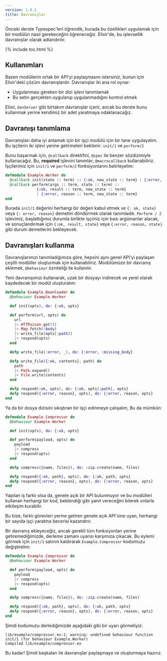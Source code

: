 ```yaml
---
version: 1.0.1
title: Davranışlar
---
```


Önceki derste Typespec'leri öğrendik, burada bu özellikleri uygulamak için bir modülün nasıl gerekeceğini öğreneceğiz. Elixir'de, bu işlevsellik davranışlar olarak adlandırılır.

{% include toc.html %}

## Kullanımları

Bazen modüllerin ortak bir API'yi paylaşmasını istersiniz, bunun için Elixir'deki çözüm davranışlardır. Davranışlar iki ana rol oynar:

+ Uygulanması gereken bir dizi işlevi tanımlamak
+ Bu setin gerçekten uygulanıp uygulanmadığını kontrol etmek

Elixir, `GenServer` gibi birtakım davranışlar içerir, ancak bu derste bunu kullanmak yerine kendimiz bir adet yaratmaya odaklanacağız.

## Davranışı tanımlama

Davranışları daha iyi anlamak için bir işçi modülü için bir tane uygulayalım. Bu işçilerin iki işlevi yerine getirmeleri beklenir: `init/1` ve `perform/2`

Bunu başarmak için, `@callback` direktifini, `@spec` ile benzer sözdizimiyle kullanacağız. Bu, __required__ işlevini tanımlar; `@macrocallback` kullanabiliriz. İşçilerimiz için `init/1` ve `perform/2` fonksiyonlarını belirleyelim:

```elixir
defmodule Example.Worker do
  @callback init(state :: term) :: {:ok, new_state :: term} | {:error, reason :: term}
  @callback perform(args :: term, state :: term) ::
              {:ok, result :: term, new_state :: term}
              | {:error, reason :: term, new_state :: term}
end
```

Burada `init/1` değerini herhangi bir değeri kabul etmek ve `{: ok, state}` veya `{: error, reason}` demetini döndürmek olarak tanımladık.  `Perform / 2` işlevimiz, başlattığımız durumla birlikte işçimiz için bazı argümanlar alacak, ve sonuçlandırmak için `{:ok, result, state}` veya `{:error, reason, state}` gibi durum demetlerini bekleyecek.

## Davranışları kullanma

Davranışlarımızı tanımladığımıza göre, hepsini aynı genel API'yi paylaşan çeşitli modüller oluşturmak için kullanabiliriz. Modülümüze bir davranış eklemek, `@behaviour` özniteliği ile kullanılır.

Yeni davranışımızı kullanarak, uzak bir dosyayı indirecek ve yerel olarak kaydedecek bir modül oluşturalım:

```elixir
defmodule Example.Downloader do
  @behaviour Example.Worker

  def init(opts), do: {:ok, opts}

  def perform(url, opts) do
    url
    |> HTTPoison.get!()
    |> Map.fetch(:body)
    |> write_file(opts[:path])
    |> respond(opts)
  end

  defp write_file(:error, _), do: {:error, :missing_body}

  defp write_file({:ok, contents}, path) do
    path
    |> Path.expand()
    |> File.write(contents)
  end

  defp respond(:ok, opts), do: {:ok, opts[:path], opts}
  defp respond({:error, reason}, opts), do: {:error, reason, opts}
end
```

Ya da bir dosya dizisini sıkıştıran bir işçi edinmeye çalışalım, Bu da mümkün:

```elixir
defmodule Example.Compressor do
  @behaviour Example.Worker

  def init(opts), do: {:ok, opts}

  def perform(payload, opts) do
    payload
    |> compress
    |> respond(opts)
  end

  defp compress({name, files}), do: :zip.create(name, files)

  defp respond({:ok, path}, opts), do: {:ok, path, opts}
  defp respond({:error, reason}, opts), do: {:error, reason, opts}
end
```

Yapılan iş farklı olsa da, genele açık bir API bulunmuyor ve bu modülleri kullanan herhangi bir kod, beklendiği gibi yanıt vereceğini bilerek onlarla etkileşim kurabilir.

Bu bize, farklı görevleri yerine getiren genele açık API'sine uyan, herhangi bir sayıda işçi yaratma becerisi kazandırır.

Bir davranış ekleyeceğiz, ancak gerekli tüm fonksiyonları yerine getiremediğimizde, derleme zamanı uyarısı karşımıza çıkacak. Bu eylemi görmek için `init/1` satırını kaldırarak `Example.Compressor` kodumuzu değiştirelim:

```elixir
defmodule Example.Compressor do
  @behaviour Example.Worker

  def perform(payload, opts) do
    payload
    |> compress
    |> respond(opts)
  end

  defp compress({name, files}), do: :zip.create(name, files)

  defp respond({:ok, path}, opts), do: {:ok, path, opts}
  defp respond({:error, reason}, opts), do: {:error, reason, opts}
end
```

Şimdi kodumuzu derlediğimizde aşağıdaki gibi bir uyarı görmeliyiz:

```shell
lib/example/compressor.ex:1: warning: undefined behaviour function init/1 (for behaviour Example.Worker)
Compiled lib/example/compressor.ex
```

Bu kadar! Şimdi başkaları ile davranışlar paylaşmaya ve oluşturmaya hazırız.

